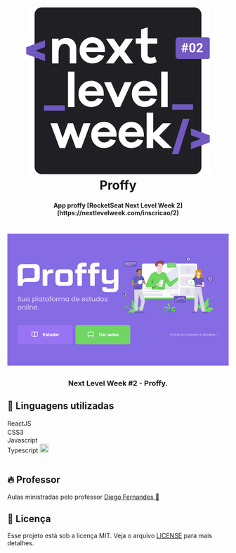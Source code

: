 <h1 align="center">
    <img alt="Go Stack logo" src="https://github.com/joaolobao380/Proffy/blob/assets/nlw.svg" />
    <br>
    Proffy
</h1>

<h4 align="center">
  App proffy [RocketSeat Next Level Week 2](https://nextlevelweek.com/inscricao/2)
</h4>


<h1 align="center">
    <img alt="Proffy" src="https://github.com/joaolobao380/Proffy/blob/assets/landingPage.gif" width="800px" />
</h1>

<h3 align="center">
  Next Level Week #2 - Proffy.
</h3>


## :rocket: Linguagens utilizadas
  ReactJS <img src="https://cdn.worldvectorlogo.com/logos/react.svg" width="20px" height="15px"> <br/>
  CSS3  <img src="https://breitembach.github.io/assets/icons/css.png" width="20px" height="17px"><br/>
  Javascript <img src="https://img1.gratispng.com/20180809/rok/kisspng-javascript-and-jquery-interactive-front-end-web-d--5b6cfa25cf8a30.0077362015338685818501.jpg" width="20px" height="15px"><br />
  Typescript <img src="https://encrypted-tbn0.gstatic.com/images?q=tbn%3AANd9GcQWMKVBJ_CZ61ofL_QC6KgtbZj9zYrJPrSyCw&usqp=CAU" width="20px" height="20px"><br/> <br/>


## :fire: Professor
Aulas ministradas pelo professor <a href="https://github.com/diego3g">Diego Fernandes :rocket:</a><br/> 

## :memo: Licença

Esse projeto está sob a licença MIT. Veja o arquivo [LICENSE](LICENSE.md) para mais detalhes.
